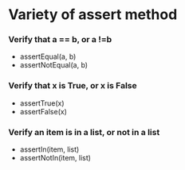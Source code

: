 # Variety of assert method

### Verify that a == b, or a !=b

* assertEqual(a, b)
* assertNotEqual(a, b)

### Verify that x is True, or x is False

* assertTrue(x)
* assertFalse(x)

### Verify an item is in a list, or not in a list

* assertIn(item, list)
* assertNotIn(item, list)